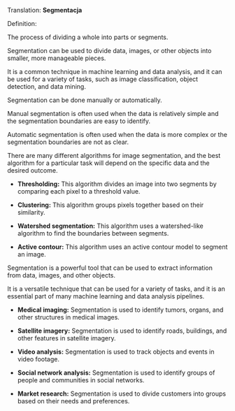 Translation: **Segmentacja**

Definition: 

The process of dividing a whole into parts or segments.

Segmentation can be used to divide data, images, or other objects into smaller, more manageable pieces.

It is a common technique in machine learning and data analysis, and it can be used for a variety of tasks, such as image classification, object detection, and data mining.

Segmentation can be done manually or automatically.

Manual segmentation is often used when the data is relatively simple and the segmentation boundaries are easy to identify.

Automatic segmentation is often used when the data is more complex or the segmentation boundaries are not as clear.

There are many different algorithms for image segmentation, and the best algorithm for a particular task will depend on the specific data and the desired outcome.

- **Thresholding:** This algorithm divides an image into two segments by comparing each pixel to a threshold value.
    
- **Clustering:** This algorithm groups pixels together based on their similarity.
    
- **Watershed segmentation:** This algorithm uses a watershed-like algorithm to find the boundaries between segments.
    
- **Active contour:** This algorithm uses an active contour model to segment an image.
    

Segmentation is a powerful tool that can be used to extract information from data, images, and other objects.

It is a versatile technique that can be used for a variety of tasks, and it is an essential part of many machine learning and data analysis pipelines.

- **Medical imaging:** Segmentation is used to identify tumors, organs, and other structures in medical images.
    
- **Satellite imagery:** Segmentation is used to identify roads, buildings, and other features in satellite imagery.
    
- **Video analysis:** Segmentation is used to track objects and events in video footage.
    
- **Social network analysis:** Segmentation is used to identify groups of people and communities in social networks.
    
- **Market research:** Segmentation is used to divide customers into groups based on their needs and preferences.